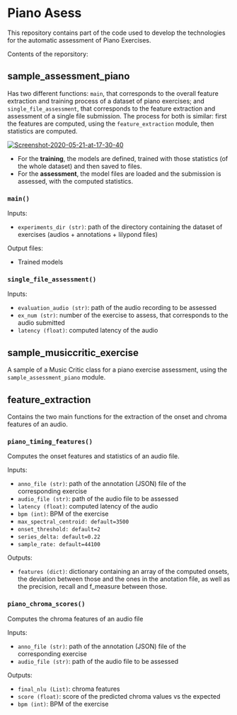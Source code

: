 # Piano Asess

This repository contains part of the code used to develop the technologies for the automatic assessment of Piano Exercises.

Contents of the reporsitory:

## sample_assessment_piano

Has two different functions: `main`, that corresponds to the overall feature extraction and training process of a dataset of piano exercises; and `single_file_assessment`, that corresponds to the feature extraction and assessment of a single file submission.
The process for both is similar: first the features are computed, using the `feature_extraction` module, then statistics are computed. 

<a href="https://ibb.co/8dsX0cz"><img src="https://i.ibb.co/xfL3DHm/Screenshot-2020-05-21-at-17-30-40.png" alt="Screenshot-2020-05-21-at-17-30-40" border="0"></a>

- For the **training**, the models are defined, trained with those statistics (of the whole dataset) and then saved to files. 
- For the **assessment**, the model files are loaded and the submission is assessed, with the computed statistics. 
### `main()`
Inputs:
- `experiments_dir (str)`: path of the directory containing the dataset of exercises (audios + annotations + lilypond files)

Output files:
- Trained models

### `single_file_assessment()`
Inputs:
- `evaluation_audio (str)`: path of the audio recording to be assessed
- `ex_num (str)`: number of the exercise to assess, that corresponds to the audio submitted
- `latency (float)`: computed latency of the audio 

## sample_musiccritic_exercise

A sample of a Music Critic class for a piano exercise assessment, using the `sample_assessment_piano` module.

## feature_extraction

Contains the two main functions for the extraction of the onset and chroma features of an audio. 
### `piano_timing_features()`
Computes the onset features and statistics of an audio file.

Inputs: 
- `anno_file (str)`: path of the annotation (JSON) file of the corresponding exercise
- `audio_file (str)`: path of the audio file to be assessed
- `latency (float)`: computed latency of the audio 
- `bpm (int)`: BPM of the exercise
- `max_spectral_centroid: default=3500`
- `onset_threshold: default=2`
- `series_delta: default=0.22`
- `sample_rate: default=44100`

Outputs:
- `features (dict)`: dictionary containing an array of the computed onsets, the deviation between those and the ones in the anotation file, as well as the precision, recall and f_measure between those.

### `piano_chroma_scores()`
Computes the chroma features of an audio file

Inputs: 
- `anno_file (str)`: path of the annotation (JSON) file of the corresponding exercise
- `audio_file (str)`: path of the audio file to be assessed

Outputs:
- `final_nlu (List)`: chroma features 
- `score (float)`: score of the predicted chroma values vs the expected
- `bpm (int)`: BPM of the exercise
